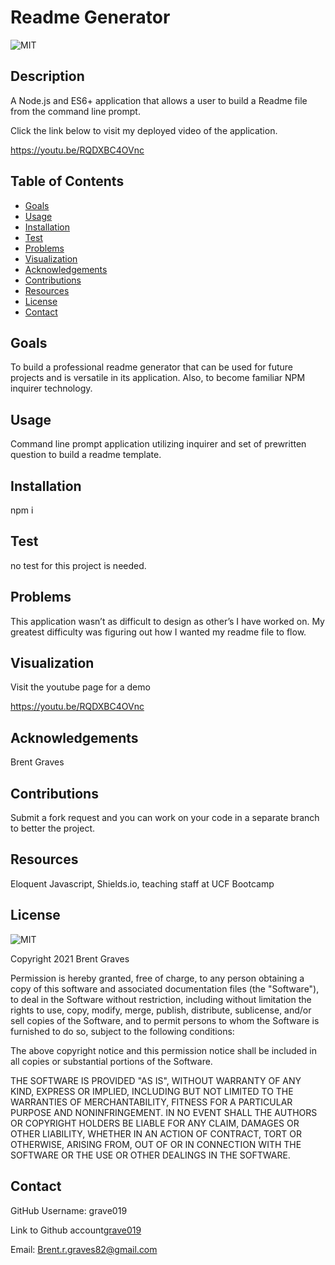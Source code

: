 # Readme Generator

  ![MIT](https://img.shields.io/weblate/l/godot-engine/godot?style=plastic)

  ## Description

  A Node.js and ES6+ application that allows a user to build a Readme file from the command line prompt.
  
  Click the link below to visit my deployed video of the application.

  https://youtu.be/RQDXBC4OVnc

  ## Table of Contents
  
  * [Goals](#goals)
  * [Usage](#usage) 
  * [Installation](#installation)  
  * [Test](#test)
  * [Problems](#problems)
  * [Visualization](#visualization)
  * [Acknowledgements](#acknowledgements)
  * [Contributions](#contributions)
  * [Resources](#resources)
  * [License](#license)
  * [Contact](#contact)
  
  ## Goals

  To build a professional readme generator that can be used for future projects and is versatile in its application. Also, to become familiar NPM inquirer technology.

  ## Usage

  Command line prompt application utilizing inquirer and set of prewritten question to build a readme template.

  ## Installation
  
  npm i  

  ## Test

  no test for this project is needed.

  ## Problems

  This application wasn’t as difficult to design as other’s I have worked on. My greatest difficulty was figuring out how I wanted my readme file to flow.

  ## Visualization

Visit the youtube page for a demo

https://youtu.be/RQDXBC4OVnc

  ## Acknowledgements

  Brent Graves

  ## Contributions

  Submit a fork request and you can work on your code in a separate branch to better the project.

  ## Resources
 
  Eloquent Javascript, Shields.io, teaching staff at UCF Bootcamp

  ## License

  ![MIT](https://img.shields.io/weblate/l/godot-engine/godot?style=plastic)

  Copyright 2021 Brent Graves

  Permission is hereby granted, free of charge, to any person obtaining a copy of this software and associated documentation files (the "Software"), to deal in the Software without restriction, including without limitation the rights to use, copy, modify, merge, publish, distribute, sublicense, and/or sell copies of the Software, and to permit persons to whom the Software is furnished to do so, subject to the following conditions:
  
  The above copyright notice and this permission notice shall be included in all copies or substantial portions of the Software.
  
  THE SOFTWARE IS PROVIDED "AS IS", WITHOUT WARRANTY OF ANY KIND, EXPRESS OR IMPLIED, INCLUDING BUT NOT LIMITED TO THE WARRANTIES OF MERCHANTABILITY, FITNESS FOR A PARTICULAR PURPOSE AND NONINFRINGEMENT. IN NO EVENT SHALL THE AUTHORS OR COPYRIGHT HOLDERS BE LIABLE FOR ANY CLAIM, DAMAGES OR OTHER LIABILITY, WHETHER IN AN ACTION OF CONTRACT, TORT OR OTHERWISE, ARISING FROM, OUT OF OR IN CONNECTION WITH THE SOFTWARE OR THE USE OR OTHER DEALINGS IN THE SOFTWARE.

  ## Contact
  
  GitHub Username: grave019 
 
  Link to Github account[grave019](https://github.com/grave019)

  Email: Brent.r.graves82@gmail.com
